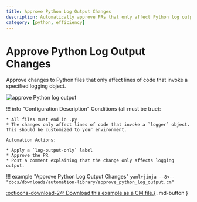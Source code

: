 ```yaml
---
title: Approve Python Log Output Changes
description: Automatically approve PRs that only affect Python log output.
category: [python, efficiency]
---
```

# Approve Python Log Output Changes

<!-- --8<-- [start:example]-->
Approve changes to Python files that only affect lines of code that invoke a specified logging object.

![approve Python log output](/automations/languages/approve-log-output.png)

!!! info "Configuration Description"
    Conditions (all must be true):

    * All files must end in .py
    * The changes only affect lines of code that invoke a `logger` object. This should be customized to your environment.

    Automation Actions:

    * Apply a `log-output-only` label
    * Approve the PR
    * Post a comment explaining that the change only affects logging output.

!!! example "Approve Python Log Output Changes"
    ```yaml+jinja
    --8<-- "docs/downloads/automation-library/approve_python_log_output.cm"
    ```
    <div class="result" markdown>
      <span>
      [:octicons-download-24: Download this example as a CM file.](/downloads/automation-library/approve_python_log_output.cm){ .md-button }
      </span>
    </div>
<!-- --8<-- [end:example]-->

